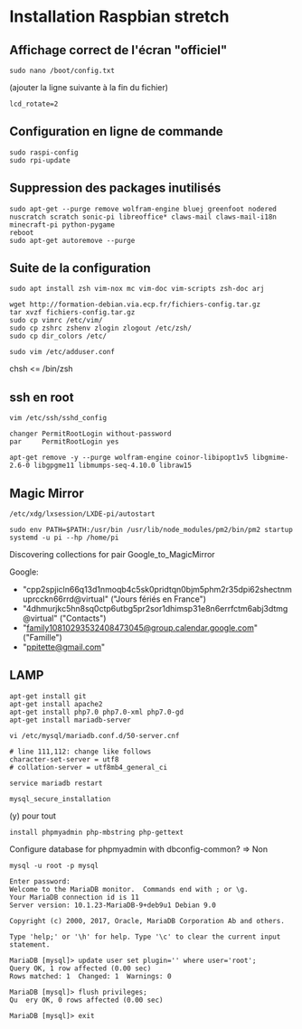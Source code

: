 # Installation Raspbian stretch

## Affichage correct de l'écran "officiel"

```
sudo nano /boot/config.txt
```

(ajouter la ligne suivante à la fin du fichier)

```
lcd_rotate=2
```

## Configuration en ligne de commande

```
sudo raspi-config
sudo rpi-update
```

## Suppression des packages inutilisés

```
sudo apt-get --purge remove wolfram-engine bluej greenfoot nodered nuscratch scratch sonic-pi libreoffice* claws-mail claws-mail-i18n minecraft-pi python-pygame
reboot
sudo apt-get autoremove --purge
```

## Suite de la configuration

```
sudo apt install zsh vim-nox mc vim-doc vim-scripts zsh-doc arj
```

```
wget http://formation-debian.via.ecp.fr/fichiers-config.tar.gz
tar xvzf fichiers-config.tar.gz
sudo cp vimrc /etc/vim/
sudo cp zshrc zshenv zlogin zlogout /etc/zsh/
sudo cp dir_colors /etc/
```

```
sudo vim /etc/adduser.conf
```

chsh <= /bin/zsh

## ssh en root

```
vim /etc/ssh/sshd_config
```

```
changer PermitRootLogin without-password
par     PermitRootLogin yes
```

```
apt-get remove -y --purge wolfram-engine coinor-libipopt1v5 libgmime-2.6-0 libgpgme11 libmumps-seq-4.10.0 libraw15
```

## Magic Mirror

```
/etc/xdg/lxsession/LXDE-pi/autostart
```

```
sudo env PATH=$PATH:/usr/bin /usr/lib/node_modules/pm2/bin/pm2 startup systemd -u pi --hp /home/pi
```

Discovering collections for pair Google_to_MagicMirror

Google:
  - "cpp2spjicln66q13d1nmoqb4c5sk0pridtqn0bjm5phm2r35dpi62shectnmuprcckn66rrd@virtual" ("Jours fériés en France")
  - "4dhmurjkc5hn8sq0ctp6utbg5pr2sor1dhimsp31e8n6errfctm6abj3dtmg@virtual" ("Contacts")
  - "family10810293532408473045@group.calendar.google.com" ("Famille")
  - "ppitette@gmail.com"

## LAMP

```
apt-get install git
apt-get install apache2
apt-get install php7.0 php7.0-xml php7.0-gd
apt-get install mariadb-server
```

```
vi /etc/mysql/mariadb.conf.d/50-server.cnf
```

```
# line 111,112: change like follows
character-set-server = utf8
# collation-server = utf8mb4_general_ci 
```

```
service mariadb restart
```

```
mysql_secure_installation 
```

(y) pour tout

```
install phpmyadmin php-mbstring php-gettext
```

Configure database for phpmyadmin with dbconfig-common? => Non

```
mysql -u root -p mysql
```

```
Enter password:
Welcome to the MariaDB monitor.  Commands end with ; or \g.
Your MariaDB connection id is 11
Server version: 10.1.23-MariaDB-9+deb9u1 Debian 9.0

Copyright (c) 2000, 2017, Oracle, MariaDB Corporation Ab and others.

Type 'help;' or '\h' for help. Type '\c' to clear the current input statement.

MariaDB [mysql]> update user set plugin='' where user='root'; 
Query OK, 1 row affected (0.00 sec)
Rows matched: 1  Changed: 1  Warnings: 0

MariaDB [mysql]> flush privileges; 
Qu	ery OK, 0 rows affected (0.00 sec)

MariaDB [mysql]> exit
```
